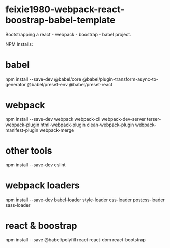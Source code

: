 # feixie1980-webpack-react-boostrap-babel-template
Bootstrapping a react - webpack - boostrap - babel project.

NPM Installs:

# babel
npm install --save-dev @babel/core @babel/plugin-transform-async-to-generator @babel/preset-env @babel/preset-react

# webpack
npm install --save-dev webpack webpack-cli webpack-dev-server terser-webpack-plugin html-webpack-plugin clean-webpack-plugin webpack-manifest-plugin webpack-merge

# other tools
npm install --save-dev eslint

# webpack loaders
npm install --save-dev babel-loader style-loader css-loader postcss-loader sass-loader

# react & boostrap
npm install --save @babel/polyfill react react-dom react-bootstrap
